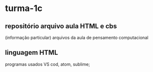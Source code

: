 # turma-1c
## repositório arquivo aula HTML e cbs
  (informação particular) arquivos da aula de pensamento computacional
## linguagem HTML
  programas usados VS cod, atom, sublime;

 
